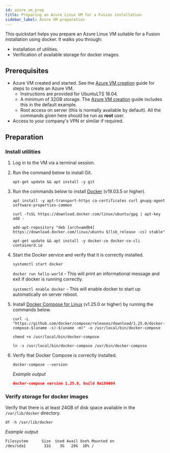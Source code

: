 ```yaml
---
id: azure_vm_prep
title: Preparing an Azure Linux VM for a Fusion installation
sidebar_label: Azure VM preparation
---
```


This quickstart helps you prepare an Azure Linux VM suitable for a Fusion installation using docker. It walks you through:

* Installation of utilities.
* Verification of available storage for docker images.

## Prerequisites

[//]: <Issues with running out of disk space because of docker images filling up the root partition (see DAP-134). As such, we suggest adding a data disk for storage.>

* Azure VM created and started. See the [Azure VM creation](https://wandisco.github.io/wandisco-documentation/docs/quickstarts/preparation/azure_vm_creation) guide for steps to create an Azure VM.
  * Instructions are provided for UbuntuLTS 18.04.
  * A minimum of 32GB storage. The [Azure VM creation](https://wandisco.github.io/wandisco-documentation/docs/quickstarts/preparation/azure_vm_creation) guide includes this in the default example.
  * Root access on server (this is normally available by default). All the commands given here should be run as **root** user.
* Access to your company's VPN or similar if required.

## Preparation

### Install utilities

1. Log in to the VM via a terminal session.

2. Run the command below to install Git.

   `apt-get update && apt install -y git`

3. Run the commands below to install [Docker](https://docs.docker.com/install/) (v19.03.5 or higher).

   `apt install -y apt-transport-https ca-certificates curl gnupg-agent software-properties-common`

   `curl -fsSL https://download.docker.com/linux/ubuntu/gpg | apt-key add -`

   `add-apt-repository "deb [arch=amd64] https://download.docker.com/linux/ubuntu $(lsb_release -cs) stable"`

   `apt-get update && apt install -y docker-ce docker-ce-cli containerd.io`

4. Start the Docker service and verify that it is correctly installed.

   `systemctl start docker`

   `docker run hello-world` - This will print an informational message and exit if docker is running correctly.

   `systemctl enable docker` - This will enable docker to start up automatically on server reboot.

5. Install [Docker Compose for Linux](https://docs.docker.com/compose/install/#install-compose) (v1.25.0 or higher) by running the commands below.

   `curl -L "https://github.com/docker/compose/releases/download/1.25.0/docker-compose-$(uname -s)-$(uname -m)" -o /usr/local/bin/docker-compose`

   `chmod +x /usr/local/bin/docker-compose`

   `ln -s /usr/local/bin/docker-compose /usr/bin/docker-compose`

6. Verify that Docker Compose is correctly installed.

   `docker-compose --version`

   _Example output_
   ```json
   docker-compose version 1.25.0, build 0a186604
   ```

### Verify storage for docker images

Verify that there is at least 24GB of disk space available in the `/var/lib/docker` directory.

`df -h /var/lib/docker`

_Example output_

```bash
Filesystem      Size  Used Avail Use% Mounted on
/dev/sda1        31G    3G   28G  10% /
```
